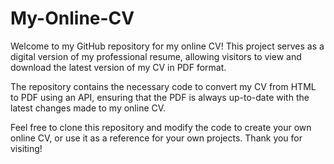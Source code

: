 # My-Online-CV
Welcome to my GitHub repository for my online CV! This project serves as a digital version of my professional resume, allowing visitors to view and download the latest version of my CV in PDF format.

The repository contains the necessary code to convert my CV from HTML to PDF using an API, ensuring that the PDF is always up-to-date with the latest changes made to my online CV. 

Feel free to clone this repository and modify the code to create your own online CV, or use it as a reference for your own projects. Thank you for visiting!
